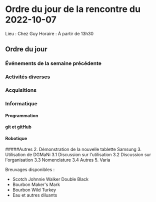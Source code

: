 # Ordre du jour de la rencontre du 2022-10-07
Lieu :    Chez Guy
Horaire : À partir de 13h30

## Ordre du jour
### Événements de la semaine précédente
### Activités diverses
### Acquisitions
### Informatique
#### Programmation
#### git et gitHub
#### Robotique
#####Autres
2. Démonstration de la nouvelle tablette Samsung
3. Utilisation de DGMaNi
  3.1  Discussion sur l'utilisation
  3.2  Discussion sur l'organisation
  3.3  Nomenclature
  3.4  Autres
5. Varia

Breuvages disponibles :
  * Scotch Johnnie Walker Double Black
  * Bourbon Maker's Mark
  * Bourbon Wild Turkey
  * Eau et autres diluants
